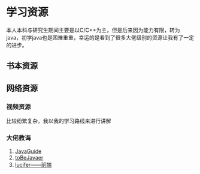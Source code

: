 <!--
 * @Author: your name
 * @Date: 2020-04-16 14:31:03
 * @LastEditTime: 2020-04-16 14:36:16
 * @LastEditors: Please set LastEditors
 * @Description: In User Settings Edit
 * @FilePath: \docs\resources.md
 -->
 # 学习资源

 本人本科与研究生期间主要是以C/C++为主，但是后来因为能力有限，转为java，初学java也是困难重重，幸运的是看到了很多大佬级别的资源让我有了一定的进步。

 ## 书本资源

 
 ## 网络资源

 ### 视频资源

 比较纷繁复杂，我以我的学习路线来进行讲解

 ### 大佬教诲

 1. [JavaGuide](https://github.com/Snailclimb/JavaGuide)
 2. [toBeJavaer](https://github.com/hollischuang/toBeTopJavaer)
 3. [lucifer——前端](https://github.com/azl397985856)
